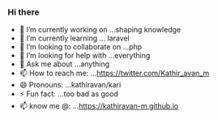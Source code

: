 ### Hi there

- 🔭 I’m currently working on ...shaping knowledge
- 🌱 I’m currently learning ... laravel
- 👯 I’m looking to collaborate on ...php
- 🤔 I’m looking for help with ...everything
- 💬 Ask me about ...anything
- 📫 How to reach me: ...https://twitter.com/Kathir_avan_m
- 😄 Pronouns: ...kathiravan/kari 
- ⚡ Fun fact: ...too bad as good
- 📫 know me @: ...https://kathiravan-m.github.io


